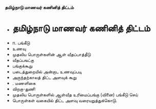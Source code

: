 **தமிழ்நாடு மாணவர் கணினித் திட்டம்**
- # தமிழ்நாடு மாணவர் கணினித் திட்டம்
- n. பங்கீடு
- உணவு
- முதலிய பொருள்களின் ஆள் வீதப்பாத்தீடு
- வீதப்பஙட்கு
- பங்குக்கூறு
- படைத்துறையில் அன்றாட உணவுப்படி
- அருந்தற்காலத் திட்ட அளவுக் கூறு
- . மணளிகை
- விறகு-துணி
- முதலிய பொருள்களில் ஆள்வீத உரிமைப்பங்கு (வினை) பங்கீடு செய்
- பொருள்கள் வகையில் திட்ட அளவு வரையறுத்துக்கொடு.

